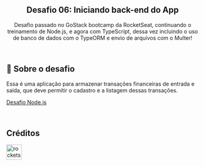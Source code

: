 <h2 align="center"> 
  Desafio 06: Iniciando back-end do App
</h3>

<p align="center">
  Desafio passado no GoStack bootcamp da RocketSeat, continuando o treinamento de Node.js, e agora com TypeScript, dessa vez incluindo o uso de banco de dados com o TypeORM e envio de arquivos com o Multer!

</p>

<br>

<h2> 🚀 Sobre o desafio </h2>

<p>
Essa é uma aplicação para armazenar transações financeiras de entrada e saída, que deve permitir o cadastro e a listagem dessas transações.
</p>  
  
  
  [Desafio Node.js](https://github.com/thiagostival/gostack-challenge-fundamentals-nodejs)  

<br>

<h2>Créditos</h2>

[<img src="https://avatars0.githubusercontent.com/u/28929274?s=200&v=4" alt="rocketseat" width="40" height="40" />](https://github.com/Rocketseat)
